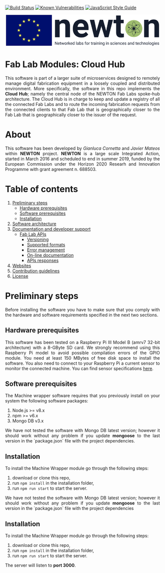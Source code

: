 [![Build Status](https://travis-ci.com/gcornetta/cloudhubAPI.svg?branch=master)](https://travis-ci.com/gcornetta/cloudhubAPI)
[![Known Vulnerabilities](https://snyk.io/test/github/gcornetta/cloudhubAPI/badge.svg)](https://snyk.io/test/github/gcornetta/cloudhubAPI)
[![JavaScript Style Guide](https://img.shields.io/badge/code_style-standard-brightgreen.svg)](https://standardjs.com)

![NEWTON BANNER](/docs/images/banner.png)

# Fab Lab Modules: Cloud Hub
<p align="justify">
This software is part of a larger suite of microservices designed to remotely manage digital fabrication equipment in a loosely coupled and distributed environment. More specifically, the software in this repo implements the <b>Cloud Hub</b>; namely the central node of the NEWTON Fab Labs spoke-hub architecture. The Cloud Hub is in charge to keep and update a registry of all the connected Fab Labs and to route the incoming fabrication requests from the connected clients to that Fab Lab that is geographically closer to the Fab Lab that is geographically closer to the issuer of the request. 
</p>

# About
<p align="justify">
  This software has been developed by <em>Gianluca Cornetta</em> and <em>Javier Mateos</em> within <b>NEWTON</b> project. <b>NEWTON</b> is a large scale Integrated Action, started in March 2016 and scheduled to end in summer 2019, funded by the European Commission under the Horizon 2020 Researh and Innovation Programme with grant agreement n. 688503.
</p>

# Table of contents

1. [Preliminary steps](#preliminary-steps)
   * [Hardware prerequisites](#hardware-prerequisites)
   * [Software prerequisites](#software-prerequisites)
   * [Installation](#installation)
2. [Software architecture](#software-architecture)
3. [Documentation and developer support](#documentation-and-developer-support)
   * [Fab Lab APIs](#fablab-apis)
     + [Versioning](#versioning)
     + [Supported formats](#supported-formats)
     + [Error management](#error-management)
     + [On-line documentation](#on-line-documentation)
     + [APIs responses](#api-responses)
4. [Websites](#websites)
5. [Contribution guidelines](#contribution-guidelines)
6. [License](#license)

<a name="preliminary-steps"></a>
# Preliminary steps
<p align="justify">
Before installing the software you have to make sure that you comply with the hardware and software requirements specified in the next two sections.
</p>

<a name="hardware-prerequisites"></a>
## Hardware prerequisites
<p align="justify">
This software has been tested on a Raspberry Pi III Model B (amrv7 32-bit architecture) with a 8-GByte SD card. We strongly recommend using this Raspberry Pi model to avoid possible compilation errors of the GPIO module. You need at least 150 MBytes of free disk space to install the software.
You also need to connect to your Raspberry Pi a current sensor to monitor the connected machine. You can find sensor specifications <a href="#hardware-architecture">here</a>.
</p>

<a name="software-prerequisites"></a>
## Software prerequisites
<p align="justify">
The Machine wrapper software requires that you previously install on your system the following software packages:
</p>

1. Node.js >= v8.x
2. npm >= v6.x
3. Mongo DB v3.x

<p align="justify">
We have not tested the software with Mongo DB latest version; however it should work without any problem if you update <b>mongoose</b> to the last version in the `package.json` file with the project dependencies.
</p>

<a name="installation"></a>
## Installation
To install the Machine Wrapper module go through the following steps:

1. download or clone this repo,
2. run `npm install` in the installation folder,
3. run `npm run start` to start the server.

<p align="justify">
We have not tested the software with Mongo DB latest version; however it should work without any problem if you update <b>mongoose</b> to the last version in the `package.json` file with the project dependencies
</p>

<a name="installation"></a>
## Installation
To install the Machine Wrapper module go through the following steps:

1. download or clone this repo,
2. run `npm install` in the installation folder,
3. run `npm run start` to start the server.

<p align="justify">
  The server will listen to <b>port 3000</b>.
</p>
